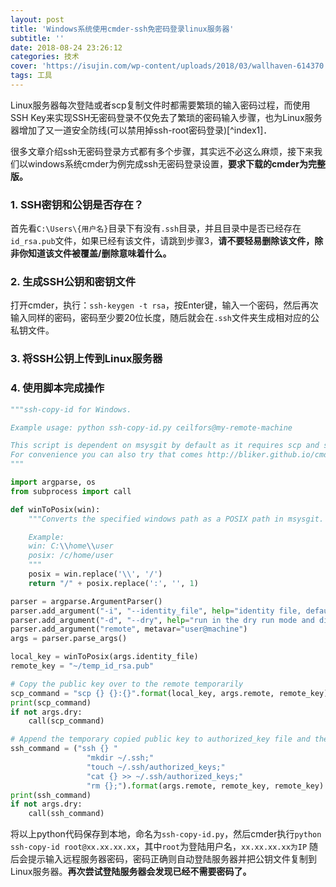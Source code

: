 ```yaml
---
layout: post
title: 'Windows系统使用cmder-ssh免密码登录linux服务器'
subtitle: ''
date: 2018-08-24 23:26:12
categories: 技术
cover: 'https://isujin.com/wp-content/uploads/2018/03/wallhaven-614370.jpg'
tags: 工具
---
```


Linux服务器每次登陆或者scp复制文件时都需要繁琐的输入密码过程，而使用SSH Key来实现SSH无密码登录不仅免去了繁琐的密码输入步骤，也为Linux服务器增加了又一道安全防线(可以禁用掉ssh-root密码登录)[^index1]．

很多文章介绍ssh无密码登录方式都有多个步骤，其实远不必这么麻烦，接下来我们以windows系统cmder为例完成ssh无密码登录设置，**要求下载的cmder为完整版。**

### 1. SSH密钥和公钥是否存在？
首先看`C:\Users\{用户名}`目录下有没有`.ssh`目录，并且目录中是否已经存在`id_rsa.pub`文件，如果已经有该文件，请跳到步骤3，**请不要轻易删除该文件，除非你知道该文件被覆盖/删除意味着什么。**

### 2. 生成SSH公钥和密钥文件
打开cmder，执行：`ssh-keygen -t rsa`，按Enter键，输入一个密码，然后再次输入同样的密码，密码至少要20位长度，随后就会在`.ssh`文件夹生成相对应的公私钥文件。

### 3. 将SSH公钥上传到Linux服务器

### 4. 使用脚本完成操作
```python
"""ssh-copy-id for Windows.

Example usage: python ssh-copy-id.py ceilfors@my-remote-machine

This script is dependent on msysgit by default as it requires scp and ssh.
For convenience you can also try that comes http://bliker.github.io/cmder/.
"""

import argparse, os
from subprocess import call

def winToPosix(win):
	"""Converts the specified windows path as a POSIX path in msysgit.

	Example:
	win: C:\\home\\user
	posix: /c/home/user
	"""
	posix = win.replace('\\', '/')
	return "/" + posix.replace(':', '', 1)

parser = argparse.ArgumentParser()
parser.add_argument("-i", "--identity_file", help="identity file, default to ~\\.ssh\\idrsa.pub", default=os.environ['HOME']+"\\.ssh\\id_rsa.pub")
parser.add_argument("-d", "--dry", help="run in the dry run mode and display the running commands.", action="store_true")
parser.add_argument("remote", metavar="user@machine")
args = parser.parse_args()

local_key = winToPosix(args.identity_file)
remote_key = "~/temp_id_rsa.pub"

# Copy the public key over to the remote temporarily
scp_command = "scp {} {}:{}".format(local_key, args.remote, remote_key)
print(scp_command)
if not args.dry:
	call(scp_command)

# Append the temporary copied public key to authorized_key file and then remove the temporary public key
ssh_command = ("ssh {} "
	             "mkdir ~/.ssh;"
	             "touch ~/.ssh/authorized_keys;"
	             "cat {} >> ~/.ssh/authorized_keys;"
	             "rm {};").format(args.remote, remote_key, remote_key)
print(ssh_command)
if not args.dry:
	call(ssh_command)
```
将以上python代码保存到本地，命名为`ssh-copy-id.py`，然后cmder执行`python ssh-copy-id root@xx.xx.xx.xx`，其中`root`为登陆用户名，`xx.xx.xx.xx为IP`
随后会提示输入远程服务器密码，密码正确则自动登陆服务器并把公钥文件复制到Linux服务器。**再次尝试登陆服务器会发现已经不需要密码了。**

[^index]:[SSH无密码登录：只需两个简单步骤 (Linux) - Linux大神博客](https://www.linuxdashen.com/ssh-key%EF%BC%9A%E4%B8%A4%E4%B8%AA%E7%AE%80%E5%8D%95%E6%AD%A5%E9%AA%A4%E5%AE%9E%E7%8E%B0ssh%E6%97%A0%E5%AF%86%E7%A0%81%E7%99%BB%E5%BD%95)
